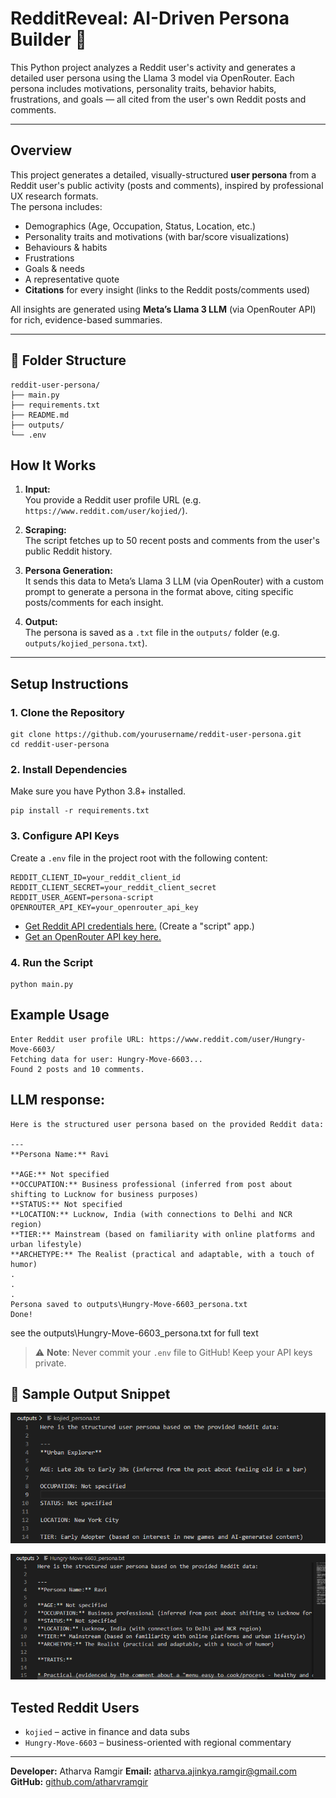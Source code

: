 #  RedditReveal: AI-Driven Persona Builder 🧠

This Python project analyzes a Reddit user's activity and generates a detailed user persona using the Llama 3 model via OpenRouter. Each persona includes motivations, personality traits, behavior habits, frustrations, and goals — all cited from the user's own Reddit posts and comments.

---

## Overview 

This project generates a detailed, visually-structured **user persona** from a Reddit user's public activity (posts and comments), inspired by professional UX research formats.  
The persona includes:

- Demographics (Age, Occupation, Status, Location, etc.)
- Personality traits and motivations (with bar/score visualizations)
- Behaviours & habits
- Frustrations
- Goals & needs
- A representative quote
- **Citations** for every insight (links to the Reddit posts/comments used)

All insights are generated using **Meta’s Llama 3 LLM** (via OpenRouter API) for rich, evidence-based summaries.


---

## 🧩 Folder Structure
    reddit-user-persona/
    ├── main.py
    ├── requirements.txt
    ├── README.md
    ├── outputs/
    └── .env

## How It Works

1. **Input:**  
   You provide a Reddit user profile URL (e.g. `https://www.reddit.com/user/kojied/`).

2. **Scraping:**  
   The script fetches up to 50 recent posts and comments from the user's public Reddit history.

3. **Persona Generation:**  
   It sends this data to Meta’s Llama 3 LLM (via OpenRouter) with a custom prompt to generate a persona in the format above, citing specific posts/comments for each insight.

4. **Output:**  
   The persona is saved as a `.txt` file in the `outputs/` folder (e.g. `outputs/kojied_persona.txt`).

---
## Setup Instructions

### 1. Clone the Repository
    git clone https://github.com/yourusername/reddit-user-persona.git
    cd reddit-user-persona



### 2. Install Dependencies

Make sure you have Python 3.8+ installed.
 
    pip install -r requirements.txt

### 3. Configure API Keys

Create a `.env` file in the project root with the following content:

    REDDIT_CLIENT_ID=your_reddit_client_id
    REDDIT_CLIENT_SECRET=your_reddit_client_secret
    REDDIT_USER_AGENT=persona-script
    OPENROUTER_API_KEY=your_openrouter_api_key

- [Get Reddit API credentials here.](https://www.reddit.com/prefs/apps) (Create a "script" app.)
- [Get an OpenRouter API key here.](https://openrouter.ai/)

### 4. Run the Script

    python main.py

## Example Usage

    Enter Reddit user profile URL: https://www.reddit.com/user/Hungry-Move-6603/
    Fetching data for user: Hungry-Move-6603...
    Found 2 posts and 10 comments.
    
## LLM response:
    Here is the structured user persona based on the provided Reddit data:

    ---
    **Persona Name:** Ravi

    **AGE:** Not specified
    **OCCUPATION:** Business professional (inferred from post about shifting to Lucknow for business purposes)
    **STATUS:** Not specified
    **LOCATION:** Lucknow, India (with connections to Delhi and NCR region)
    **TIER:** Mainstream (based on familiarity with online platforms and urban lifestyle)
    **ARCHETYPE:** The Realist (practical and adaptable, with a touch of humor)
    .
    .
    .
    Persona saved to outputs\Hungry-Move-6603_persona.txt
    Done!

see the outputs\Hungry-Move-6603_persona.txt for full text

> ⚠️ **Note**: Never commit your `.env` file to GitHub! Keep your API keys private.

## 📄 Sample Output Snippet

![alt text](image-2.png)

![alt text](image-3.png)

##  Tested Reddit Users

- `kojied` – active in finance and data subs  
- `Hungry-Move-6603` – business-oriented with regional commentary  


----

**Developer:** Atharva Ramgir
**Email:** atharva.ajinkya.ramgir@gmail.com
**GitHub:** [github.com/atharvramgir](https://github.com/atharvramgir)  
